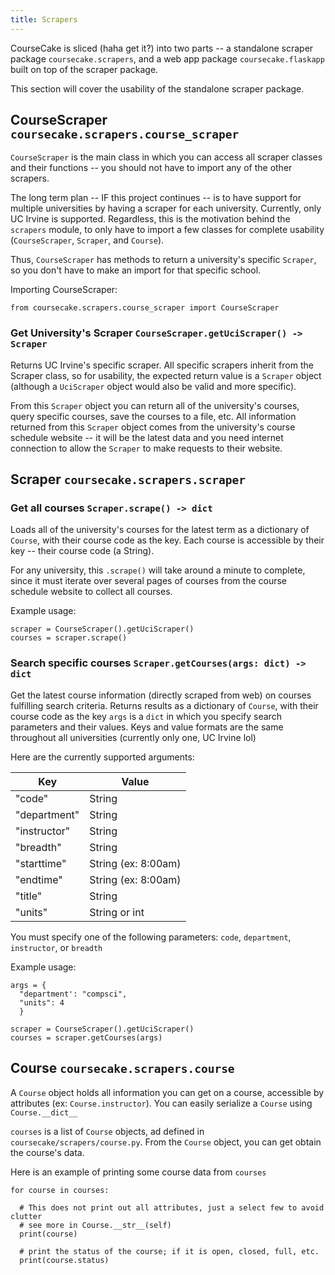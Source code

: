 ```yaml
---
title: Scrapers
---
```

CourseCake is sliced (haha get it?) into two parts -- a standalone scraper package `coursecake.scrapers`, and a web app package `coursecake.flaskapp` built on top of the scraper package.

This section will cover the usability of the standalone scraper package.

## CourseScraper `coursecake.scrapers.course_scraper`
`CourseScraper` is the main class in which you can access all scraper classes and their functions -- you should not have to import any of the other scrapers.

The long term plan -- IF this project continues -- is to have support for multiple universities by having a scraper for each university. Currently, only UC Irvine is supported. Regardless, this is the motivation behind the `scrapers` module, to only have to import a few classes for complete usability (`CourseScraper`, `Scraper`, and `Course`).

Thus, `CourseScraper` has methods to return a university's specific `Scraper`, so you don't have to make an import for that specific school.

Importing CourseScraper:
```
from coursecake.scrapers.course_scraper import CourseScraper
```

### Get University's Scraper `CourseScraper.getUciScraper() -> Scraper`
Returns UC Irvine's specific scraper. All specific scrapers inherit from the Scraper class, so for usability, the expected return value is a `Scraper` object (although a `UciScraper` object would also be valid and more specific).

From this `Scraper` object you can return all of the university's courses, query specific courses, save the courses to a file, etc. All information returned from this `Scraper` object comes from the university's course schedule website -- it will be the latest data and you need internet connection to allow the `Scraper` to make requests to their website.

## Scraper `coursecake.scrapers.scraper`


### Get all courses `Scraper.scrape() -> dict`

Loads all of the university's courses for the latest term as a dictionary of `Course`, with their course code as the key. Each course is accessible by their key -- their course code (a String).

For any university, this `.scrape()` will take around a minute to complete, since it must iterate over several pages of courses from the course schedule website to collect all courses.
 
Example usage:
```
scraper = CourseScraper().getUciScraper()
courses = scraper.scrape()
```

### Search specific courses `Scraper.getCourses(args: dict) -> dict`

Get the latest course information (directly scraped from web) on courses fulfilling search criteria. Returns results as a dictionary of `Course`, with their course code as the key
`args` is a `dict` in which you specify search parameters and their values. Keys and value formats are the same throughout all universities (currently only one, UC Irvine lol)

Here are the currently supported arguments: 

Key | Value
--- | ---
"code" | String
"department" | String       
"instructor" | String
"breadth" | String
"starttime" | String (ex: 8:00am)
"endtime" | String (ex: 8:00am)
"title" | String
"units" | String or int

You must specify one of the following parameters: `code`, `department`, `instructor`, or `breadth`

Example usage:
```
args = {
  "department': "compsci",
  "units": 4
  }

scraper = CourseScraper().getUciScraper()
courses = scraper.getCourses(args)
```




## Course `coursecake.scrapers.course`
A `Course` object holds all information you can get on a course, accessible by attributes (ex: `Course.instructor`).
You can easily serialize a `Course` using `Course.__dict__`

`courses` is a list of `Course` objects, ad defined in `coursecake/scrapers/course.py`. From the `Course` object, you can get obtain the course's data.

Here is an example of printing some course data from `courses`
```
for course in courses:

  # This does not print out all attributes, just a select few to avoid clutter
  # see more in Course.__str__(self)
  print(course)

  # print the status of the course; if it is open, closed, full, etc.
  print(course.status)
```


